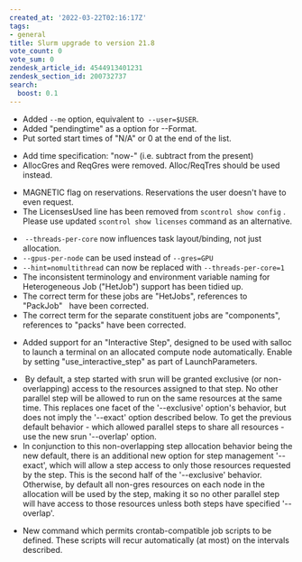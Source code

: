 ```yaml
---
created_at: '2022-03-22T02:16:17Z'
tags:
- general
title: Slurm upgrade to version 21.8
vote_count: 0
vote_sum: 0
zendesk_article_id: 4544913401231
zendesk_section_id: 200732737
search:
  boost: 0.1
---
```


-   Added `--me` option, equivalent to` --user=$USER`.
-   Added "pendingtime" as a option for --Format.
-   Put sorted start times of "N/A" or 0 at the end of the list.

<!-- -->

-   Add time specification: "now-" (i.e. subtract from the present)
-   AllocGres and ReqGres were removed. Alloc/ReqTres should be used
    instead. 

<!-- -->

-   MAGNETIC flag on reservations. Reservations the user doesn't have to
    even request.
-   The LicensesUsed line has been removed from `scontrol show config` .
    Please use updated `scontrol show licenses` command as an
    alternative.

<!-- -->

-    `--threads-per-core` now influences task layout/binding, not just
    allocation.
-   `--gpus-per-node` can be used instead of `--gres=GPU`
-   `--hint=nomultithread` can now be replaced
    with `--threads-per-core=1`
-   The inconsistent terminology and environment variable naming for
    Heterogeneous Job ("HetJob") support has been tidied up.
-   The correct term for these jobs are "HetJobs", references to
    "PackJob"   have been corrected.
-   The correct term for the separate constituent jobs are
    "components",   references to "packs" have been corrected.

<!-- -->

-   Added support for an "Interactive Step", designed to be used with
    salloc to launch a terminal on an allocated compute node
    automatically. Enable by setting "use\_interactive\_step" as part of
    LaunchParameters.

<!-- -->

-    By default, a step started with srun will be granted exclusive (or
    non- overlapping) access to the resources assigned to that step. No
    other parallel step will be allowed to run on the same resources at
    the same time. This replaces one facet of the '--exclusive' option's
    behavior, but does not imply the '--exact' option described below.
    To get the previous default behavior - which allowed parallel steps
    to share all resources - use the new srun '--overlap' option.
-   In conjunction to this non-overlapping step allocation behavior
    being the new default, there is an additional new option for step
    management '--exact', which will allow a step access to only those
    resources requested by the step. This is the second half of the
    '--exclusive' behavior. Otherwise, by default all non-gres resources
    on each node in the allocation will be used by the step, making it
    so no other parallel step will have access to those resources unless
    both steps have specified '--overlap'.

<!-- -->

-   New command which permits crontab-compatible job scripts to be
    defined. These scripts will recur automatically (at most) on the
    intervals described.
